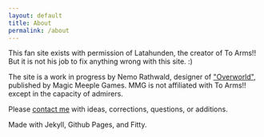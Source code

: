 ```yaml
---
layout: default
title: About
permalink: /about
---
```


This fan site exists with permission of Latahunden, the creator of To Arms!! But it is not his job to fix anything wrong with this site. :)

The site is a work in progress by Nemo Rathwald, designer of <a href="https://www.magicmeeplegames.com/overworld">"Overworld"</a>, published by Magic Meeple Games. MMG is not affiliated with To Arms!! except in the capacity of admirers.

Please <a href="{{site.url}}/contact">contact me</a> with ideas, corrections, questions, or additions.

Made with Jekyll, Github Pages, and Fitty.
